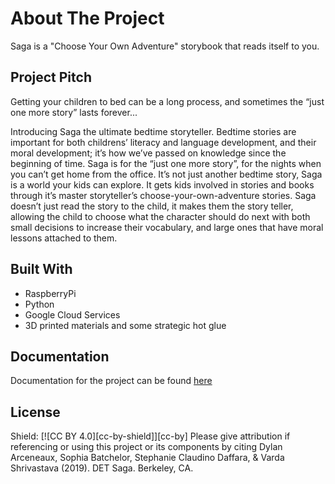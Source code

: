 # About The Project

Saga is a "Choose Your Own Adventure" storybook that reads itself to you. 

## Project Pitch
Getting your children to bed can be a long process, and sometimes the “just one more story” lasts forever...

Introducing Saga the ultimate bedtime storyteller. Bedtime stories are important for both childrens’ literacy and language development, and their moral development; it’s how we’ve passed on knowledge since the beginning of time. Saga is for the “just one more story”, for the nights when you can’t get home from the office. It’s not just another bedtime story, Saga is a world your kids can explore. It gets kids involved in stories and books through it’s master storyteller’s choose-your-own-adventure stories. Saga doesn’t just read the story to the child, it makes them the story teller, allowing the child to choose what the character should do next with both small decisions to increase their vocabulary, and large ones that have moral lessons attached to them.

## Built With 
- RaspberryPi 
- Python 
- Google Cloud Services 
- 3D printed materials and some strategic hot glue

## Documentation 
Documentation for the project can be found [here](https://www.brainonsilicon.com/saga)

## License
Shield: [![CC BY 4.0][cc-by-shield]][cc-by]
Please give attribution if referencing or using this project or its components by citing Dylan Arceneaux, Sophia Batchelor, Stephanie Claudino Daffara, & Varda Shrivastava (2019). DET Saga. Berkeley, CA. 

